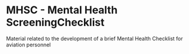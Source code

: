 # MHSC - Mental Health ScreeningChecklist
Material related to the development of a brief Mental Health Checklist for aviation personnel
